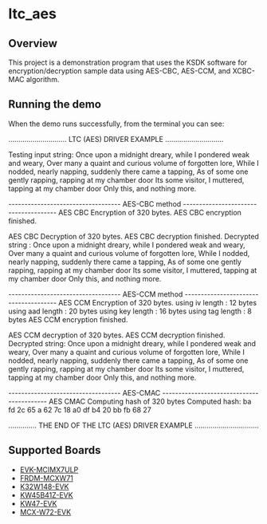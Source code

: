 # ltc_aes

## Overview
This project is a demonstration program that uses the KSDK software for encryption/decryption sample
data using AES-CBC, AES-CCM, and XCBC-MAC algorithm.

## Running the demo
When the demo runs successfully, from the terminal you can see:

............................. LTC (AES)  DRIVER  EXAMPLE .............................

Testing input string:
          Once upon a midnight dreary, while I pondered weak and weary,
          Over many a quaint and curious volume of forgotten lore,
          While I nodded, nearly napping, suddenly there came a tapping,
          As of some one gently rapping, rapping at my chamber door
          Its some visitor, I muttered, tapping at my chamber door
          Only this, and nothing more.


----------------------------------- AES-CBC method --------------------------------------
AES CBC Encryption of 320 bytes.
AES CBC encryption finished.

AES CBC Decryption of 320 bytes.
AES CBC decryption finished.
Decrypted string :
          Once upon a midnight dreary, while I pondered weak and weary,
          Over many a quaint and curious volume of forgotten lore,
          While I nodded, nearly napping, suddenly there came a tapping,
          As of some one gently rapping, rapping at my chamber door
          Its some visitor, I muttered, tapping at my chamber door
          Only this, and nothing more.


----------------------------------- AES-CCM method --------------------------------------
AES CCM Encryption of  320 bytes.
    using iv length  : 12 bytes
    using aad length : 20 bytes
    using key length : 16 bytes
    using tag length : 8 bytes
AES CCM encryption finished.

AES CCM decryption of 320 bytes.
AES CCM decryption finished.
Decrypted string:
          Once upon a midnight dreary, while I pondered weak and weary,
          Over many a quaint and curious volume of forgotten lore,
          While I nodded, nearly napping, suddenly there came a tapping,
          As of some one gently rapping, rapping at my chamber door
          Its some visitor, I muttered, tapping at my chamber door
          Only this, and nothing more.


----------------------------------- AES-CMAC ------------------------------------------
AES CMAC Computing hash of 320 bytes
Computed hash:
ba fd 2c 65 a 62 7c 18 a0 df b4 20 bb fb 68 27

.............. THE  END  OF  THE  LTC (AES)  DRIVER  EXAMPLE ................................

## Supported Boards
- [EVK-MCIMX7ULP](../../../_boards/evkmcimx7ulp/driver_examples/ltc/aes/example_board_readme.md)
- [FRDM-MCXW71](../../../_boards/frdmmcxw71/driver_examples/ltc/aes/example_board_readme.md)
- [K32W148-EVK](../../../_boards/k32w148evk/driver_examples/ltc/aes/example_board_readme.md)
- [KW45B41Z-EVK](../../../_boards/kw45b41zevk/driver_examples/ltc/aes/example_board_readme.md)
- [KW47-EVK](../../../_boards/kw47evk/driver_examples/ltc/aes/example_board_readme.md)
- [MCX-W72-EVK](../../../_boards/mcxw72evk/driver_examples/ltc/aes/example_board_readme.md)
